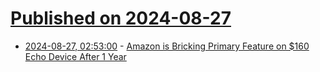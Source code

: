 # [Published on 2024-08-27](index.md)

* [2024-08-27, 02:53:00](https://soylentnews.org/article.pl?sid=24/08/25/1514218&from=rss) - [Amazon is Bricking Primary Feature on $160 Echo Device After 1 Year](https://soylentnews.org/article.pl?sid=24/08/25/1514218&from=rss)
